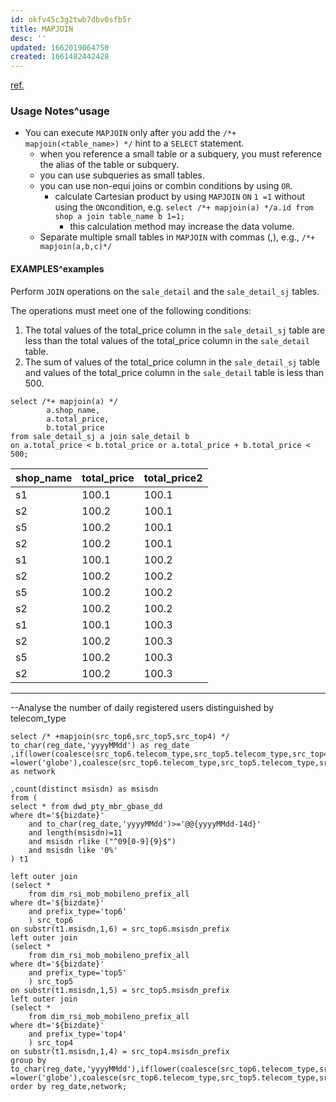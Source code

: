 ```yaml
---
id: okfv45c3g2twb7dbv0sfb5r
title: MAPJOIN
desc: ''
updated: 1662019064750
created: 1661482442428
---
```

[ref.](https://www.alibabacloud.com/help/en/maxcompute/latest/mapjoin-hints)

### Usage Notes^usage
- You can execute `MAPJOIN` only after you add the `/*+ mapjoin(<table_name>) */` hint to a `SELECT` statement.
    - when you reference a small table or a subquery, you must reference the alias of the table or subquery.
    - you can use subqueries as small tables.
    - you can use non-equi joins or combin conditions by using `OR`.
        - calculate Cartesian product by using `MAPJOIN` `ON` `1 =1` without using the `ON`condition, e.g. `select /*+ mapjoin(a) */a.id from shop a join table_name b 1=1;`
            - this calculation method may increase the data volume.
    - Separate multiple small tables in `MAPJOIN` with commas (,), e.g., `/*+ mapjoin(a,b,c)*/`


#### EXAMPLES^examples

Perform `JOIN` operations on the `sale_detail` and the `sale_detail_sj` tables. 

The operations must meet one of the following conditions: 
1. The total values of the total_price column in the `sale_detail_sj` table are less than the total values of the total_price column in the `sale_detail` table. 
2. The sum of values of the total_price column in the `sale_detail_sj` table and values of the total_price column in the `sale_detail` table is less than 500. 

```
select /*+ mapjoin(a) */
        a.shop_name,
        a.total_price,
        b.total_price
from sale_detail_sj a join sale_detail b
on a.total_price < b.total_price or a.total_price + b.total_price < 500;
```
shop_name | total_price | total_price2 
----------|-------------|--------------
s1 | 100.1 | 100.1 | 
s2 | 100.2 | 100.1 | 
s5 | 100.2 | 100.1 | 
s2 | 100.2 | 100.1 | 
s1 | 100.1 | 100.2 | 
s2 | 100.2 | 100.2 | 
s5 | 100.2 | 100.2 | 
s2 | 100.2 | 100.2 | 
s1 | 100.1 | 100.3 | 
s2 | 100.2 | 100.3 | 
s5 | 100.2 | 100.3 | 
s2 | 100.2 | 100.3 | 
---
--Analyse the number of daily registered users distinguished by telecom_type
```
select /* +mapjoin(src_top6,src_top5,src_top4) */
to_char(reg_date,'yyyyMMdd') as reg_date
,if(lower(coalesce(src_top6.telecom_type,src_top5.telecom_type,src_top4.telecom_type)) =lower('globe'),coalesce(src_top6.telecom_type,src_top5.telecom_type,src_top4.telecom_type),'OtherNetwork') as network

,count(distinct msisdn) as msisdn
from (
select * from dwd_pty_mbr_gbase_dd
where dt='${bizdate}'
	and to_char(reg_date,'yyyyMMdd')>='@@{yyyyMMdd-14d}'
	and length(msisdn)=11
	and msisdn rlike ("^09[0-9]{9}$")
	and msisdn like '0%'
) t1

left outer join
(select *
	from dim_rsi_mob_mobileno_prefix_all
where dt='${bizdate}'
	and prefix_type='top6'
	) src_top6
on substr(t1.msisdn,1,6) = src_top6.msisdn_prefix
left outer join
(select *
	from dim_rsi_mob_mobileno_prefix_all
where dt='${bizdate}'
	and prefix_type='top5'
	) src_top5
on substr(t1.msisdn,1,5) = src_top5.msisdn_prefix
left outer join
(select *
	from dim_rsi_mob_mobileno_prefix_all
where dt='${bizdate}'
	and prefix_type='top4'
	) src_top4
on substr(t1.msisdn,1,4) = src_top4.msisdn_prefix
group by to_char(reg_date,'yyyyMMdd'),if(lower(coalesce(src_top6.telecom_type,src_top5.telecom_type,src_top4.telecom_type)) =lower('globe'),coalesce(src_top6.telecom_type,src_top5.telecom_type,src_top4.telecom_type),'OtherNetwork')
order by reg_date,network;
```
